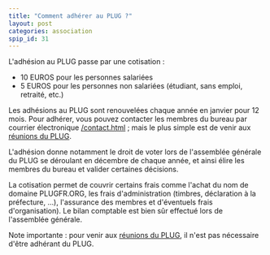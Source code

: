 ```yaml
---
title: "Comment adhérer au PLUG ?"
layout: post
categories: association
spip_id: 31
---
```

L'adhésion au PLUG passe par une cotisation :

- 10 EUROS pour les personnes salariées
- 5 EUROS pour les personnes non salariées (étudiant, sans emploi, retraité, etc.)

Les adhésions au PLUG sont renouvelées chaque année en janvier pour 12 mois. Pour adhérer, vous pouvez contacter les membres du bureau par courrier électronique [/contact.html](/contact.html) ; mais le plus simple est de venir aux [réunions du PLUG](/association/les-reunions-du-plug/).

L'adhésion donne notamment le droit de voter lors de l'assemblée générale du PLUG se déroulant en décembre de chaque année, et ainsi élire les membres du bureau et valider certaines décisions.

La cotisation permet de couvrir certains frais comme l'achat du nom de domaine PLUGFR.ORG, les frais d'administration (timbres, déclaration à la préfecture, …), l'assurance des membres et d'éventuels frais d'organisation). Le bilan comptable est bien sûr effectué lors de l'assemblée générale.

Note importante : pour venir aux [réunions du PLUG](/association/les-reunions-du-plug/), il n'est pas nécessaire d'être adhérant du PLUG.